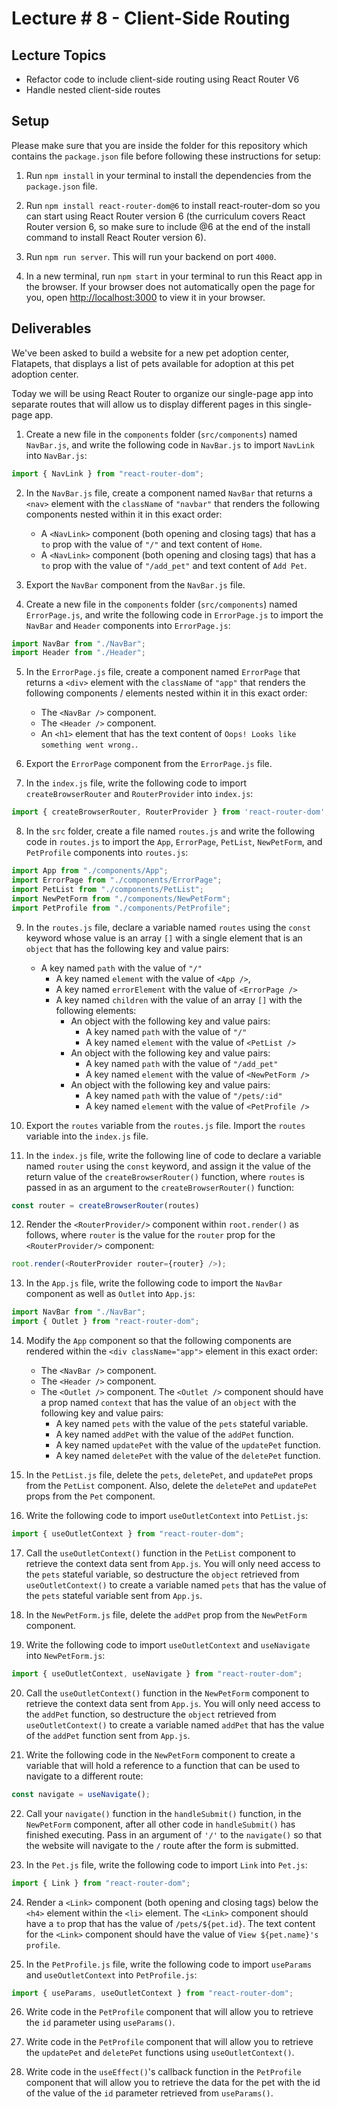 # Lecture # 8 - Client-Side Routing

## Lecture Topics

- Refactor code to include client-side routing using React Router V6
- Handle nested client-side routes

## Setup

Please make sure that you are inside the folder for this repository which contains the `package.json` file before following these instructions for setup:

1. Run `npm install` in your terminal to install the dependencies from the `package.json` file.

2. Run `npm install react-router-dom@6` to install react-router-dom so you can start using React Router version 6 (the curriculum covers React Router version 6, so make sure to include @6 at the end of the install command to install React Router version 6).

3. Run `npm run server`. This will run your backend on port `4000`.

4. In a new terminal, run `npm start` in your terminal to run this React app in the browser. If your browser does not automatically open the page for you, open [http://localhost:3000](http://localhost:3000) to view it in your browser.

## Deliverables

We've been asked to build a website for a new pet adoption center, Flatapets, that displays a list of pets available for adoption at this pet adoption center.

Today we will be using React Router to organize our single-page app into separate routes that will allow us to display different pages in this single-page app.

1. Create a new file in the `components` folder (`src/components`) named `NavBar.js`, and write the following code in `NavBar.js` to import `NavLink` into `NavBar.js`:

```javascript
import { NavLink } from "react-router-dom";
```

2. In the `NavBar.js` file, create a component named `NavBar` that returns a `<nav>` element with the `className` of `"navbar"` that renders the following components nested within it in this exact order:
   - A `<NavLink>` component (both opening and closing tags) that has a `to` prop with the value of `"/"` and text content of `Home`.
   - A `<NavLink>` component (both opening and closing tags) that has a `to` prop with the value of `"/add_pet"` and text content of `Add Pet`.

3. Export the `NavBar` component from the `NavBar.js` file.

4. Create a new file in the `components` folder (`src/components`) named `ErrorPage.js`, and write the following code in `ErrorPage.js` to import the `NavBar` and `Header` components into `ErrorPage.js`:

```javascript
import NavBar from "./NavBar";
import Header from "./Header";
```

5. In the `ErrorPage.js` file, create a component named `ErrorPage` that returns a `<div>` element with the `className` of `"app"` that renders the following components / elements nested within it in this exact order:
   - The `<NavBar />` component.
   - The `<Header />` component.
   - An `<h1>` element that has the text content of `Oops! Looks like something went wrong.`.

6. Export the `ErrorPage` component from the `ErrorPage.js` file.

7. In the `index.js` file, write the following code to import `createBrowserRouter` and `RouterProvider` into `index.js`:

```javascript
import { createBrowserRouter, RouterProvider } from 'react-router-dom';
```

8. In the `src` folder, create a file named `routes.js` and write the following code in `routes.js` to import the `App`, `ErrorPage`, `PetList`, `NewPetForm`, and `PetProfile` components into `routes.js`:

```javascript
import App from "./components/App";
import ErrorPage from "./components/ErrorPage";
import PetList from "./components/PetList";
import NewPetForm from "./components/NewPetForm";
import PetProfile from "./components/PetProfile";
```

9. In the `routes.js` file, declare a variable named `routes` using the `const` keyword whose value is an array `[]` with a single element that is an `object` that has the following key and value pairs:
   - A key named `path` with the value of `"/"`
     - A key named `element` with the value of `<App />`,
     - A key named `errorElement` with the value of `<ErrorPage />`
     - A key named `children` with the value of an array `[]` with the following elements:
       - An object with the following key and value pairs:
         - A key named `path` with the value of `"/"`
         - A key named `element` with the value of `<PetList />`
       - An object with the following key and value pairs:
         - A key named `path` with the value of `"/add_pet"`
         - A key named `element` with the value of `<NewPetForm />`
       - An object with the following key and value pairs:
         - A key named `path` with the value of `"/pets/:id"`
         - A key named `element` with the value of `<PetProfile />`

10. Export the `routes` variable from the `routes.js` file. Import the `routes` variable into the `index.js` file.

11. In the `index.js` file, write the following line of code to declare a variable named `router` using the `const` keyword, and assign it the value of the return value of the `createBrowserRouter()` function, where `routes` is passed in as an argument to the `createBrowserRouter()` function:

```javascript
const router = createBrowserRouter(routes)
```

12. Render the `<RouterProvider/>` component within `root.render()` as follows, where `router` is the value for the `router` prop for the `<RouterProvider/>` component:

```javascript
root.render(<RouterProvider router={router} />);
```

13. In the `App.js` file, write the following code to import the `NavBar` component as well as `Outlet` into `App.js`:

```javascript
import NavBar from "./NavBar";
import { Outlet } from "react-router-dom";
```

14. Modify the `App` component so that the following components are rendered within the `<div className="app">` element in this exact order:
    - The `<NavBar />` component.
    - The `<Header />` component.
    - The `<Outlet />` component. The `<Outlet />` component should have a prop named `context` that has the value of an `object` with the following key and value pairs:
      - A key named `pets` with the value of the `pets` stateful variable.
      - A key named `addPet` with the value of the `addPet` function.
      - A key named `updatePet` with the value of the `updatePet` function.
      - A key named `deletePet` with the value of the `deletePet` function.

15. In the `PetList.js` file, delete the `pets`, `deletePet`, and `updatePet` props from the `PetList` component. Also, delete the `deletePet` and `updatePet` props from the `Pet` component.

16. Write the following code to import `useOutletContext` into `PetList.js`:

```javascript
import { useOutletContext } from "react-router-dom";
```

17. Call the `useOutletContext()` function in the `PetList` component to retrieve the context data sent from `App.js`. You will only need access to the `pets` stateful variable, so destructure the `object` retrieved from `useOutletContext()` to create a variable named `pets` that has the value of the `pets` stateful variable sent from `App.js`.

18. In the `NewPetForm.js` file, delete the `addPet` prop from the `NewPetForm` component.

19. Write the following code to import `useOutletContext` and `useNavigate` into `NewPetForm.js`:

```javascript
import { useOutletContext, useNavigate } from "react-router-dom";
```

20. Call the `useOutletContext()` function in the `NewPetForm` component to retrieve the context data sent from `App.js`. You will only need access to the `addPet` function, so destructure the `object` retrieved from `useOutletContext()` to create a variable named `addPet` that has the value of the `addPet` function sent from `App.js`.

21. Write the following code in the `NewPetForm` component to create a variable that will hold a reference to a function that can be used to navigate to a different route:

```javascript
const navigate = useNavigate();
```

22. Call your `navigate()` function in the `handleSubmit()` function, in the `NewPetForm` component, after all other code in `handleSubmit()` has finished executing. Pass in an argument of `'/'` to the `navigate()` so that the website will navigate to the `/` route after the form is submitted.

23. In the `Pet.js` file, write the following code to import `Link` into `Pet.js`:

```javascript
import { Link } from "react-router-dom";
```

24. Render a `<Link>` component (both opening and closing tags) below the `<h4>` element within the `<li>` element. The `<Link>` component should have a `to` prop that has the value of `/pets/${pet.id}`. The text content for the `<Link>` component should have the value of `View ${pet.name}'s profile`.

25. In the `PetProfile.js` file, write the following code to import `useParams` and `useOutletContext` into `PetProfile.js`:

```javascript
import { useParams, useOutletContext } from "react-router-dom";
```

26. Write code in the `PetProfile` component that will allow you to retrieve the `id` parameter using `useParams()`.

27. Write code in the `PetProfile` component that will allow you to retrieve the `updatePet` and `deletePet` functions using `useOutletContext()`.

28. Write code in the `useEffect()`'s callback function in the `PetProfile` component that will allow you to retrieve the data for the pet with the id of the value of the `id` parameter retrieved from `useParams()`.